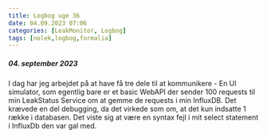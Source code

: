 ```yaml
---
title: Logbog uge 36
date: 04.09.2023 07:06
categories: [LeakMonitor, Logbog]
tags: [nolek,logbog,formalia]
---
```


##### 04. september 2023

I dag har jeg arbejdet på at have få tre dele til at kommunikere - En UI simulator, som egentlig bare er et basic WebAPI der sender 100 requests til min LeakStatus Service om at gemme de requests i min InfluxDB. Det krævede en del debugging, da det virkede som om, at det kun indsatte 1 række i databasen. Det viste sig at være en syntax fejl i mit select statement i InfluxDb den var gal med. 
